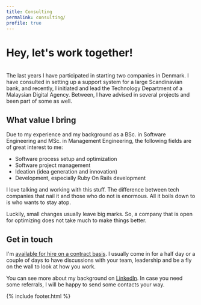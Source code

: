 ```yaml
---
title: Consulting
permalink: consulting/
profile: true
---
```


Hey, let's work together!
=========================
<br />
The last years I have participated in starting two companies in Denmark. I have consulted in setting up a support system for a large Scandinavian bank, and recently, I initiated and lead the Technology Department of a Malaysian Digital Agency. Between, I have advised in several projects and been part of some as well.

What value I bring
------------------
Due to my experience and my background as a BSc. in Software Engineering and MSc. in Management Engineering, the following fields are of great interest to me:

*  Software process setup and optimization
*  Software project management
*  Ideation (idea generation and innovation)
*  Development, especially Ruby On Rails development

I love talking and working with this stuff. The difference between tech companies that nail it and those who do not is enormous. All it boils down to is who wants to stay atop.

Luckily, small changes usually leave big marks. So, a company that is open for optimizing does not take much to make things better.

Get in touch
------------
I'm <a href="mailto:simonstubben@gmail.com?Subject=Hello." target="_top">available for hire on a contract basis</a>. I usually come in for a half day or a couple of days to have discussions with your team, leadership and be a fly on the wall to look at how you work.

You can see more about my background on <a href="http://linkedin.com/in/simonstubben" target="_blank">LinkedIn</a>.
In case you need some referrals, I will be happy to send some contacts your way.

{% include footer.html %}
